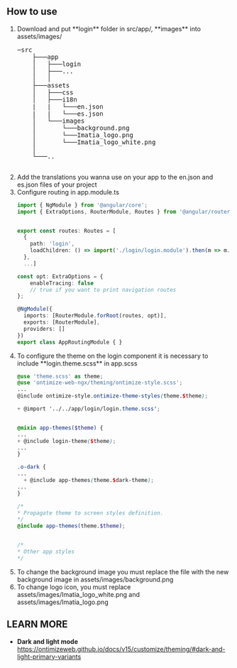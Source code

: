 ## How to use
<ol>
<li>Download and put **login** folder in src/app/, **images** into assets/images/   </li>
<pre>
─src
    ├───app
    │   ├───login
    │   ├───...
    │   │
    ├───assets
    │   ├───css
    │   ├───i18n
    |   |   └───en.json
    |   |   └───es.json
    │   └───images
    │       └───background.png
    │       └───Imatia_logo.png
    │       └───Imatia_logo_white.png
    │
    └───..


</pre>

<li>Add the translations you wanna use on your app ​​to the en.json and es.json files of your project</li>

<li>Configure routing in app.module.ts</li>

```ts
import { NgModule } from '@angular/core';
import { ExtraOptions, RouterModule, Routes } from '@angular/router';


export const routes: Routes = [
  {
    path: 'login',
    loadChildren: () => import('./login/login.module').then(m => m.LoginModule)
  },
  ...]

const opt: ExtraOptions = {
    enableTracing: false
    // true if you want to print navigation routes
};

@NgModule({
  imports: [RouterModule.forRoot(routes, opt)],
  exports: [RouterModule],
  providers: []
})
export class AppRoutingModule { }

```

<li>To configure the theme on the login component it is necessary to include **login.theme.scss** in app.scss</li>

```app.scss
@use 'theme.scss' as theme;
@use 'ontimize-web-ngx/theming/ontimize-style.scss';
...
@include ontimize-style.ontimize-theme-styles(theme.$theme);

+ @import '../../app/login/login.theme.scss';


@mixin app-themes($theme) {
...
+ @include login-theme($theme);
...
}

.o-dark {
...
  + @include app-themes(theme.$dark-theme);
...
}

/*
* Propagate theme to screen styles definition.
*/
@include app-themes(theme.$theme);


/*
* Other app styles
*/

```

<li>To change the background image you must replace the file with the new background image in assets/images/background.png</li>

<li>To change logo icon, you must replace assets/images/Imatia_logo_white.png and assets/images/Imatia_logo.png</li>
</ol>

## LEARN MORE
* **Dark and light mode** https://ontimizeweb.github.io/docs/v15/customize/theming/#dark-and-light-primary-variants
